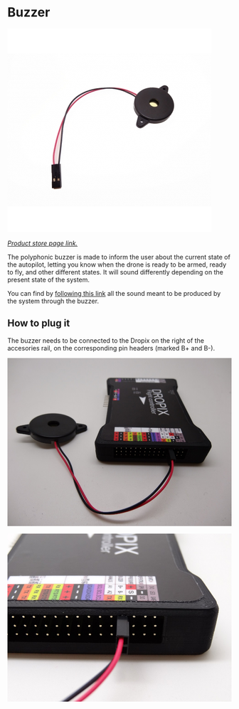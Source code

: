 # Buzzer

![](../.gitbook/assets/buzzer.jpg)

[_Product store page link._](https://store.drotek.com/accessories/451-44-buzzer-piezo.html#/36-connectors-without)

The polyphonic buzzer is made to inform the user about the current state of the autopilot, letting you know when the drone is ready to be armed, ready to fly, and other different states. It will sound differently depending on the present state of the system.

You can find by [following this link](http://ardupilot.org/copter/docs/common-sounds-pixhawkpx4.html) all the sound meant to be produced by the system through the buzzer.

## How to plug it

The buzzer needs to be connected to the Dropix on the right of the accesories rail, on the corresponding pin headers \(marked B+ and B-\).

![](../.gitbook/assets/buzzer1.jpg)

![](../.gitbook/assets/buzzer2.jpg)


